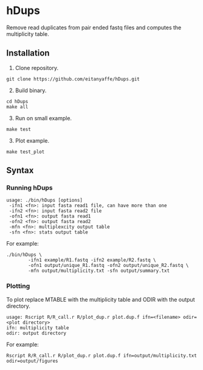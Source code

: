 # hDups

Remove read duplicates from pair ended fastq files and computes the multiplicity table.

## Installation

1. Clone repository.
```
git clone https://github.com/eitanyaffe/hDups.git
```

2. Build binary.
```
cd hDups
make all
```

3. Run on small example.
```
make test
```

3. Plot example.
```
make test_plot
```

## Syntax

### Running hDups
```
usage: ./bin/hDups [options]
 -ifn1 <fn>: input fasta read1 file, can have more than one
 -ifn2 <fn>: input fasta read2 file
 -ofn1 <fn>: output fasta read1
 -ofn2 <fn>: output fasta read2
 -mfn <fn>: multiplexcity output table
 -sfn <fn>: stats output table
```

For example:
```
./bin/hDups \
		-ifn1 example/R1.fastq -ifn2 example/R2.fastq \
		-ofn1 output/unique_R1.fastq -ofn2 output/unique_R2.fastq \
		-mfn output/multiplicity.txt -sfn output/summary.txt
```

### Plotting

To plot replace MTABLE with the multiplicity table and ODIR with the output directory.
```
usage: Rscript R/R_call.r R/plot_dup.r plot.dup.f ifn=<filename> odir=<plot directory>
ifn: multiplicity table
odir: output directory
```

For example:
```
Rscript R/R_call.r R/plot_dup.r plot.dup.f ifn=output/multiplicity.txt odir=output/figures
```